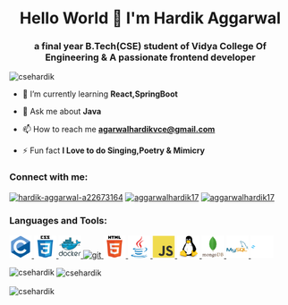 <h1 align="center">Hello World 👋 I'm Hardik Aggarwal</h1>
<h3 align="center">a final year B.Tech(CSE) student of Vidya College Of Engineering & A passionate frontend developer</h3>

<p align="left"> <img src="https://komarev.com/ghpvc/?username=csehardik&label=Profile%20views&color=0e75b6&style=flat" alt="csehardik" /> </p>

- 🌱 I’m currently learning **React,SpringBoot**

- 💬 Ask me about **Java**

- 📫 How to reach me **agarwalhardikvce@gmail.com**

- ⚡ Fun fact **I Love to do Singing,Poetry & Mimicry**

<h3 align="left">Connect with me:</h3>
<p align="left">
<a href="https://linkedin.com/in/hardik-aggarwal-a22673164" target="blank"><img align="center" src="https://raw.githubusercontent.com/rahuldkjain/github-profile-readme-generator/master/src/images/icons/Social/linked-in-alt.svg" alt="hardik-aggarwal-a22673164" height="30" width="40" /></a>
<a href="https://www.leetcode.com/aggarwalhardik17" target="blank"><img align="center" src="https://raw.githubusercontent.com/rahuldkjain/github-profile-readme-generator/master/src/images/icons/Social/leet-code.svg" alt="aggarwalhardik17" height="30" width="40" /></a>
<a href="https://auth.geeksforgeeks.org/user/aggarwalhardik17" target="blank"><img align="center" src="https://raw.githubusercontent.com/rahuldkjain/github-profile-readme-generator/master/src/images/icons/Social/geeks-for-geeks.svg" alt="aggarwalhardik17" height="50" width="40" /></a>
</p>

<h3 align="left">Languages and Tools:</h3>
<p align="left"> <a href="https://www.cprogramming.com/" target="_blank" rel="noreferrer"> <img src="https://raw.githubusercontent.com/devicons/devicon/master/icons/c/c-original.svg" alt="c" width="40" height="40"/> </a> <a href="https://www.w3schools.com/css/" target="_blank" rel="noreferrer"> <img src="https://raw.githubusercontent.com/devicons/devicon/master/icons/css3/css3-original-wordmark.svg" alt="css3" width="40" height="40"/> </a> <a href="https://www.docker.com/" target="_blank" rel="noreferrer"> <img src="https://raw.githubusercontent.com/devicons/devicon/master/icons/docker/docker-original-wordmark.svg" alt="docker" width="40" height="40"/> </a> <a href="https://git-scm.com/" target="_blank" rel="noreferrer"> <img src="https://www.vectorlogo.zone/logos/git-scm/git-scm-icon.svg" alt="git" width="40" height="40"/> </a> <a href="https://www.w3.org/html/" target="_blank" rel="noreferrer"> <img src="https://raw.githubusercontent.com/devicons/devicon/master/icons/html5/html5-original-wordmark.svg" alt="html5" width="40" height="40"/> </a> <a href="https://www.java.com" target="_blank" rel="noreferrer"> <img src="https://raw.githubusercontent.com/devicons/devicon/master/icons/java/java-original.svg" alt="java" width="40" height="40"/> </a> <a href="https://developer.mozilla.org/en-US/docs/Web/JavaScript" target="_blank" rel="noreferrer"> <img src="https://raw.githubusercontent.com/devicons/devicon/master/icons/javascript/javascript-original.svg" alt="javascript" width="40" height="40"/> </a> <a href="https://www.linux.org/" target="_blank" rel="noreferrer"> <img src="https://raw.githubusercontent.com/devicons/devicon/master/icons/linux/linux-original.svg" alt="linux" width="40" height="40"/> </a> <a href="https://www.mongodb.com/" target="_blank" rel="noreferrer"> <img src="https://raw.githubusercontent.com/devicons/devicon/master/icons/mongodb/mongodb-original-wordmark.svg" alt="mongodb" width="40" height="40"/> </a> <a href="https://www.mysql.com/" target="_blank" rel="noreferrer"> <img src="https://raw.githubusercontent.com/devicons/devicon/master/icons/mysql/mysql-original-wordmark.svg" alt="mysql" width="40" height="40"/> </a> <a href="https://www.tailwindcss.com/" target="_blank" rel="noreferrer"> <img src="https://raw.githubusercontent.com/devicons/devicon/master/icons/tailwindcss/tailwindcss-original-wordmark.svg" alt="tailwindcss" width="40" height="40"/> </a> </p>

<p><img align="left" src="https://github-readme-stats.vercel.app/api/top-langs?username=csehardik&show_icons=true&locale=en&layout=compact" alt="csehardik" /></p>

<p>&nbsp;<img align="center" src="https://github-readme-stats.vercel.app/api?username=csehardik&show_icons=true&locale=en" alt="csehardik" /></p>

<p><img align="center" src="https://github-readme-streak-stats.herokuapp.com/?user=csehardik&" alt="csehardik" /></p>

